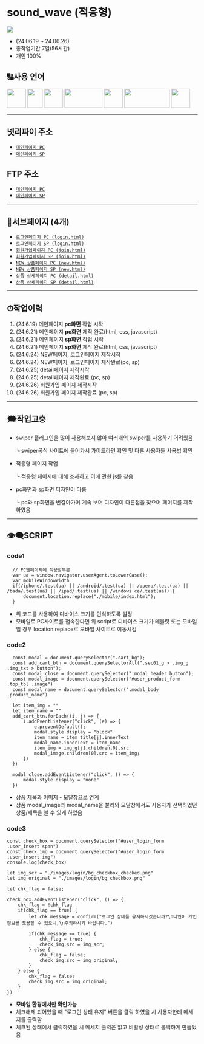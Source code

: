# sound_wave (적응형)
<img src="https://github.com/ttunmill/sound_wave/assets/84768554/0e3c2d3e-4558-42ef-a6ab-c1e927a7da82">

* (24.06.19 ~ 24.06.26)
* 총작업기간 7일(56시간)
* 개인 100%
## 🔠사용 언어
<img src="https://github.com/ttunmill/gabiacns/assets/84768554/45aaaff6-aa00-4209-a23e-13ec83f6031a" width="50" height="50">
<img src="https://github.com/ttunmill/gabiacns/assets/84768554/f199d7ad-3c97-4ff3-8f22-8d4546bfeb2a" width="40" height="50">
<img src="https://github.com/ttunmill/gabiacns/assets/84768554/d80fb406-7c87-4150-83eb-af60ab915f35" width="50" height="50">
<!-- <img src="https://github.com/ttunmill/gabiacns/assets/84768554/9a4bbb0d-97ed-4a3e-9d31-b7cf837f43fa" width="180" height="50"> -->
<img src="https://github.com/ttunmill/gabiacns/assets/84768554/a5c08a2c-a93b-48a3-865b-3f07eebe4299" width="100" height="50">
<img src="https://github.com/ttunmill/sound_wave/assets/84768554/a618b627-8063-4474-bc21-59d115928fad" width="50" height="50">
<!-- <img src="https://github.com/ttunmill/sound_wave/assets/84768554/39a4bbb8-459b-49f8-8fe8-bd6224781d3e" width="50" height="50"> -->
<img src="https://github.com/ttunmill/sound_wave/assets/84768554/9f299794-f389-48d2-9e00-feb8460a4f27" width="120" height="50">
<img src="https://github.com/ttunmill/sound_wave/assets/84768554/4cfff206-136b-419f-a3f7-a1e6e83880b8" width="50" height="50">

---

## 넷리파이 주소
* [`메인페이지 PC`](https://soundwave-pf.netlify.app/)
* [`메인페이지 SP`](https://soundwave-pf.netlify.app/mobile/)
## FTP 주소
* [`메인페이지 PC`](http://ttunmill.dothome.co.kr/sound_wave/index.html)
* [`메인페이지 SP`](http://ttunmill.dothome.co.kr/sound_wave/mobile/index.html)
---
## 🔗서브페이지 (4개)
* [`로그인페이지 PC (login.html)`](http://ttunmill.dothome.co.kr/sound_wave/pages/login.html)
* [`로그인페이지 SP (login.html)`](http://ttunmill.dothome.co.kr/sound_wave/mobile/pages/login.html)
* [`회원가입페이지 PC (join.html)`](http://ttunmill.dothome.co.kr/sound_wave/pages/join.html)
* [`회원가입페이지 SP (join.html)`](http://ttunmill.dothome.co.kr/sound_wave/mobile/pages/join.html)
* [`NEW 상품페이지 PC (new.html)`](http://ttunmill.dothome.co.kr/sound_wave/pages/new.html)
* [`NEW 상품페이지 SP (new.html)`](http://ttunmill.dothome.co.kr/sound_wave/mobile/pages/new.html)
* [`상품 상세페이지 PC (detail.html)`](http://ttunmill.dothome.co.kr/sound_wave/pages/detail.html)
* [`상품 상세페이지 SP (detail.html)`](http://ttunmill.dothome.co.kr/sound_wave/mobile/pages/detail.html)
---
## ⏱작업이력
1. (24.6.19) 메인페이지 **pc화면** 작업 시작
2. (24.6.21) 메인페이지 **pc화면** 제작 완료(html, css, javascript)
3. (24.6.21) 메인페이지 **sp화면** 작업 시작
4. (24.6.21) 메인페이지 **sp화면** 제작 완료(html, css, javascript)
5. (24.6.24) NEW페이지, 로그인페이지 제작시작
6. (24.6.24) NEW페이지, 로그인페이지 제작완료(pc, sp)
7. (24.6.25) detail페이지 제작시작
8. (24.6.25) detail페이지 제작완료 (pc, sp)
9. (24.6.26) 회원가입 페이지 제작시작
10. (24.6.26) 회원가입 페이지 제작완료 (pc, sp)
---
## 🗯작업고충
* swiper 플러그인을 많이 사용해보지 않아 여러개의 swiper를 사용하기 어려웠음

  └ swiper공식 사이트에 들어가서 가이드라인 확인 및 다른 사용자들 사용법 확인
* 적응형 페이지 작업

  └ 적응형 페이지에 대해 조사하고 이에 관한 js를 찾음
* pc화면과 sp화면 디자인이 다름

  └ pc와 sp화면을 번갈아가며 계속 보며 디자인이 다른점을 찾으며 페이지를 제작하였음
---
## 👁‍🗨SCRIPT
### code1
```
  // PC웹페이지에 적용할부분
  var ua = window.navigator.userAgent.toLowerCase();
  var mobileWindowWidth
  if(/iphone/.test(ua) || /android/.test(ua) || /opera/.test(ua) || /bada/.test(ua) || /ipad/.test(ua) || /windows ce/.test(ua)) {
      document.location.replace("./mobile/index.html");
  }
```
- 위 코드를 사용하여 디바이스 크기를 인식하도록 설정
- 모바일로 PC사이트를 접속한다면 위 script로 디바이스 크기가 테블릿 또는 모바일일 경우 location.replace로 모바일 사이트로 이동시킴
### code2
```
  const modal = document.querySelector(".cart_bg");
  const add_cart_btn = document.querySelectorAll(".sec01_g > .img_g .img_txt > button");
  const modal_close = document.querySelector(".modal_header button");
  const modal_image = document.querySelector("#user_product_form .top_tbl .image")
  const modal_name = document.querySelector(".modal_body .product_name")
  
  let item_img = ""
  let item_name = ""
  add_cart_btn.forEach((i, j) => {
      i.addEventListener("click", (e) => {
          e.preventDefault();
          modal.style.display = "block"
          item_name = item_title[j].innerText
          modal_name.innerText = item_name
          item_img = img_g[j].children[0].src
          modal_image.children[0].src = item_img;
      })
  })
  
  modal_close.addEventListener("click", () => {
      modal.style.display = "none"
  })
```
- 상품 제목과 이미지 - 모달창으로 연계
- 상품 modal_image와 modal_name을 불러와 모달창에서도 사용자가 선택하였던 상품/제목을 볼 수 있게 하였음
### code3
```
const check_box = document.querySelector("#user_login_form .user_insert span")
const check_img = document.querySelector("#user_login_form .user_insert img")
console.log(check_box)

let img_scr = "./images/login/bg_checkbox_checked.png"
let img_original = "./images/login/bg_checkbox.png"

let chk_flag = false;

check_box.addEventListener("click", () => {
    chk_flag = !chk_flag
    if(chk_flag == true) {
        let chk_message = confirm("로그인 상태를 유지하시겠습니까?\n타인이 개인정보를 도용할 수 있으니,\n주의하시기 바랍니다.")

        if(chk_message == true) {
            chk_flag = true;
            check_img.src = img_scr;
        } else {
            chk_flag = false;
            check_img.src = img_original;
        }
    } else {
        chk_flag = false;
        check_img.src = img_original;
    }
})
```
- **모바일 환경에서만 확인가능**
- 체크해제 되어있을 때 "로그인 상태 유지" 버튼을 클릭 하였을 시 사용자한테 메세지를 출력함
- 체크된 상태에서 클릭하였을 시 메세지 출력은 없고 비활성 상태로 롤백하게 만들었음
